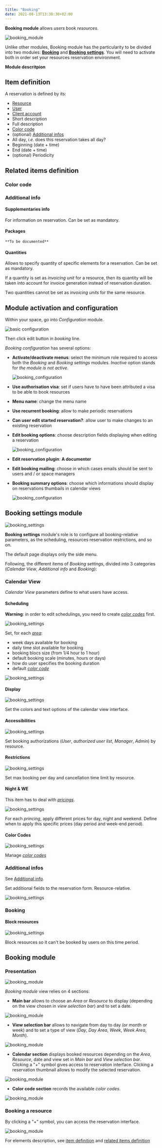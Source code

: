 ```yaml
---
title: "Booking"
date: 2021-08-13T13:30:30+02:00
---
```


**Booking module** allows *users* book *resources*.

![booking_module](../../../booking_module_1.png)

Unlike other modules, Booking module has the particularity to be divided into two modules: [**Booking**](#booking-module) and [**Booking settings**](#booking-settings-module).
You will need to activate both in order set your resources reservation environment.

**Module descritpion**

## Item definition

A reservation is defined by its:

- [Resource](../resources/#item-definition)
- [User](../users/#item-definition)
- [Client account](../clients/#item-definition)
- Short description
- Full description
- [Color code](#color-code)
- (optional) [Additional infos](#additional-info)
-  All day, _i.e._ does this reservation takes all day?
- Beginning (date + time)
- End (date + time)
- (optional) Periodicity

## Related items definition

### Color code

### Additional info

#### Supplementaries info

For information on reservation. Can be set as mandatory.

#### Packages

    **To be documented**

#### Quantities

Allows to specify quantity of specific elements for a reservation. Can be set as mandatory.

If a quantity is set as *invoicing unit* for a resource, then its quantity will be taken into account for invoice generation instead of reservation duration.

Two quantities cannot be set as *invoicing units* for the same resource.

## Module activation and configuration

Within your space, go into *Configuration* module.

![basic configuration](../../../basic_configuration_1.png)

Then click edit button in *booking* line.

*Booking configuration* has several options:

- **Activate/deactivate menus**: select the minimum role required to access both the *Booking* and *Booking settings* modules. *Inactive* option stands for *the module is not active*.

    ![booking_configuration](../../../booking_module_config_1.png)

- **Use authorisation visa**: set if users have to have been attributed a visa to be able to book resources

- **Menu name**: change the menu name

- **Use recurrent booking**: allow to make periodic reservations

- **Can user edit started reservation?**: allow user to make changes to an existing reservation

- **Edit booking options**: choose description fields displaying when editing a reservation

    ![booking_configuration](../../../booking_module_config_2.png)

- **Edit reservation plugin**: **A documenter**

- **Edit booking mailing**: choose in which cases emails should be sent to users and / or space managers

- **Booking summary options**: choose which informations should display on reservations thumbails in calendar views

    ![booking_configuration](../../../booking_module_config_3.png)

## Booking settings module

![booking_settings](../../../booking_settings_module_0.png)

**Booking settings** module's role is to configure all booking-relative parameters, as the scheduling, resources reservation restrictions, and so on.

The default page displays only the side menu.

Following, the different items of *Booking settings*, divided into 3 categories (*Calendar View*, *Additional info* and *Booking*):

### Calendar View

*Calendar View* parameters define to what users have access.

#### Scheduling

**Warning**: in order to edit schedulings, you need to create [*color codes*](./#color-codes) first.

![booking_settings](../../../booking_settings_module_2.png)

Set, for each [*area*](../resources/#area):
- week days available for booking
- daily time slot available for booking
- booking blocs size (from 1/4 hour to 1 hour)
- default booking scale (minutes, hours or days)
- how do user specifies the booking duration
- default [*color code*](#color-codes)

![booking_settings](../../../booking_settings_module_3.png)

#### Display

![booking_settings](../../../booking_settings_module_4.png)

Set the colors and text options of the calendar view interface.

#### Accessibilities

![booking_settings](../../../booking_settings_module_5.png)

Set booking authorizations (*User*, *authorized user list*, *Manager*, *Admin*) by resource.

#### Restrictions

![booking_settings](../../../booking_settings_module_6.png)

Set max booking per day and cancellation time limit by resource.

#### Night & WE

This item has to deal with [*pricings*](../clients/#pricing).

![booking_settings](../../../booking_settings_module_7.png)

For each *princing*, apply different prices for day, night and weekend. Define when to apply this specific prices (day period and week-end period).

#### Color Codes

![booking_settings](../../../booking_settings_module_8.png)

Manage [*color codes*](#color-code)

### Additional infos

See [Additional info](#additional-info).

Set additional fields to the reservation form. Resource-relative.

![booking_settings](../../../booking_settings_module_9.png)



### Booking

#### Block resources

![booking_settings](../../../booking_settings_module_10.png)

Block resources so it can't be booked by users on this time period.

## Booking module

### Presentation

![booking_module](../../../booking_module_1.png)

*Booking module* view relies on 4 sections:

- **Main bar** allows to choose an *Area* or *Resource* to display (depending on the view chosen in *view selection bar*) and to set a date. 

![booking_module](../../../booking_module_3.png)

- **View selection bar** allows to navigate from day to day (or month or week) and to set a type of view (*Day*, *Day Area*, *Week*, *Week Area*, *Month*).

![booking_module](../../../booking_module_4.png)

- **Calendar section** displays booked resources depending on the *Area*, *Resource*, date and view set in *Main bar* and *View selection bar*. Clicking a "+" symbol gives access to reservation interface. Clicking a reservation thumbnail allows to modify the selected reservation.

![booking_module](../../../booking_module_5.png)

- **Color code section** records the available *color codes*.

![booking_module](../../../booking_module_6.png)

### Booking a resource

By clicking a "+" symbol, you can access the reservation interface.

![booking_module](../../../booking_module_2.png)

For elements description, see [item definition](#item-definition) and [related items definition](#related-items-definition)



